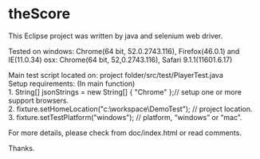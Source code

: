 # theScore

This Eclipse project was written by java and selenium web driver. 

Tested on 
windows: Chrome(64 bit, 52.0.2743.116), Firefox(46.0.1) and IE(11.0.34) 
osx:     Chrome(64 bit, 52,0.2743.116), Safari 9.1.1(11601.6.17) 

Main test script located on: project folder/src/test/PlayerTest.java
<br>Setup requirements: (In main function) 
<br>1.	String[] jsonStrings = new String[] { "Chrome" };// setup one or more support browsers. 
<br>2.	fixture.setHomeLocation("c:\\workspace\\DemoTest"); // project location. 
<br>3.	fixture.setTestPlatform("windows"); // platform, “windows” or “mac”. 

For more details, please check from doc/index.html or read comments. 

Thanks. 
